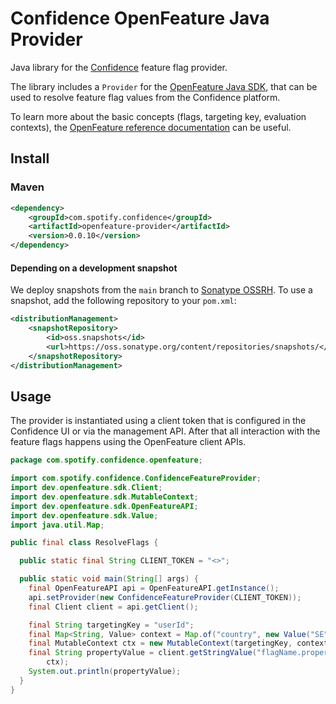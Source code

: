 # Confidence OpenFeature Java Provider

Java library for the [Confidence](https://confidence.spotify.com/) feature flag provider.

The library includes a `Provider` for
the [OpenFeature Java SDK](https://openfeature.dev/docs/tutorials/getting-started/java), that can be
used to resolve feature flag values from the Confidence platform.

To learn more about the basic concepts (flags, targeting key, evaluation contexts),
the [OpenFeature reference documentation](https://openfeature.dev/docs/reference/intro) can be
useful.

## Install

### Maven
 
<!-- x-release-please-start-version -->
```xml
<dependency>
    <groupId>com.spotify.confidence</groupId>
    <artifactId>openfeature-provider</artifactId>
    <version>0.0.10</version>
</dependency>
```
<!---x-release-please-end-->

#### Depending on a development snapshot
We deploy snapshots from the `main` branch to [Sonatype OSSRH](https://oss.sonatype.org/content/repositories/snapshots/com/spotify/confidence/openfeature-provider/).
To use a snapshot, add the following repository to your `pom.xml`:
```xml
<distributionManagement>
    <snapshotRepository>
        <id>oss.snapshots</id>
        <url>https://oss.sonatype.org/content/repositories/snapshots/</url>
    </snapshotRepository>
</distributionManagement>
```

## Usage

The provider is instantiated using a client token that is configured in the Confidence UI or via the
management API. After that all interaction with the feature flags happens using the OpenFeature client APIs. 

```java
package com.spotify.confidence.openfeature;

import com.spotify.confidence.ConfidenceFeatureProvider;
import dev.openfeature.sdk.Client;
import dev.openfeature.sdk.MutableContext;
import dev.openfeature.sdk.OpenFeatureAPI;
import dev.openfeature.sdk.Value;
import java.util.Map;

public final class ResolveFlags {

  public static final String CLIENT_TOKEN = "<>";

  public static void main(String[] args) {
    final OpenFeatureAPI api = OpenFeatureAPI.getInstance();
    api.setProvider(new ConfidenceFeatureProvider(CLIENT_TOKEN));
    final Client client = api.getClient();

    final String targetingKey = "userId";
    final Map<String, Value> context = Map.of("country", new Value("SE"));
    final MutableContext ctx = new MutableContext(targetingKey, context);
    final String propertyValue = client.getStringValue("flagName.propertyName", "defaultValue",
        ctx);
    System.out.println(propertyValue);
  }
}
```
